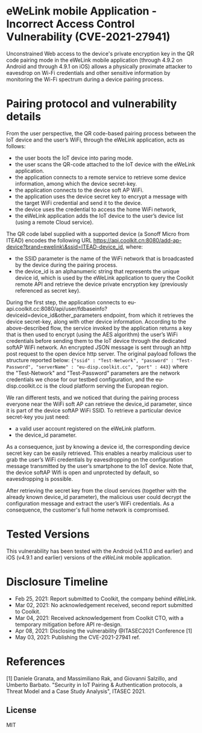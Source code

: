 # eWeLink mobile Application - Incorrect Access Control Vulnerability (CVE-2021-27941)
Unconstrained Web access to the device's private encryption key in the QR code pairing mode in the eWeLink mobile application (through 4.9.2 on Android and through 4.9.1 on iOS) allows a physically proximate attacker to eavesdrop on Wi-Fi credentials and other sensitive information by monitoring the Wi-Fi spectrum during a device pairing process.

# Pairing protocol and vulnerability details
From the user perspective, the QR code-based pairing process between the IoT device and the user’s WiFi, through the eWeLink application, acts as follows:
- the user boots the IoT device into paring mode.
- the user scans the QR-code attached to the IoT device with the eWeLink application.
- the application connects to a remote service to retrieve some device information, among which the device secret-key.
- the application connects to the device soft AP WiFi.
- the application uses the device secret key to encrypt a message with the target WiFi credential and send it to the device.
- the device uses the credential to access the home WiFi network,
- the eWeLink application adds the IoT device to the user’s device list (using a remote Cloud service).

The QR code label supplied with a supported device (a Sonoff Micro from ITEAD) encodes the following URL https://api.coolkit.cn:8080/add-ap-device?brand=ewelink\&ssid=ITEAD-device_id, where:
- the SSID parameter is the name of the WiFi network that is broadcasted by the device during the pairing process.
- the device_id is an alphanumeric string that represents the unique device id, which is used by the eWeLink application to query the Coolkit remote API and retrieve the device private encryption key (previously referenced as secret key).


During the first step, the application connects to eu-api.coolkit.cc:8080/api/user/fdbaseinfo?deviceid=device_id&other_parameters endpoint, from which it retrieves the device secret-key, along with other device information. According to the above-described flow, the service invoked by the application returns a key that is then used to encrypt (using the AES algorithm) the user’s WiFi credentials before sending them to the IoT device through the dedicated softAP WiFi network.
An encrypted JSON message is sent through an http post request to the open device http server.
The original payload follows the structure reported below:
```{"ssid" : "Test-Network", "password" : "Test-Password", "serverName" : "eu-disp.coolkit.cc", "port" : 443}```
where the "Test-Network" and "Test-Password" parameters are the network credentials we chose for our testbed configuration, and the eu-disp.coolkit.cc is the cloud platform serving the European region.


We ran different tests, and we noticed that during the pairing process everyone near the WiFi soft AP can retrieve the device_id parameter, since it is part of the device softAP WiFi SSID.
To retrieve a particular device secret-key you just need:
- a valid user account registered on the eWeLink platform. 
- the device_id parameter.

As a consequence, just by knowing a device id, the corresponding device secret key can be easily retrieved.
This enables a nearby malicious user to grab the user’s WiFi credentials by eavesdropping on the configuration message transmitted by the user’s smartphone to the IoT device. Note that, the device softAP Wifi is open and unprotected by default, so eavesdropping is possible.

After retrieving the secret key from the cloud services (together with the already known device_id parameter), the malicious user could decrypt the configuration message and extract the user’s WiFi credentials.
As a consequence, the customer's full home network is compromised.


# Tested Versions
 This vulnerability has been tested with the Android (v4.11.0 and earlier) and iOS (v4.9.1 and earlier) versions of the *eWeLink* mobile application.

# Disclosure Timeline
- Feb 25, 2021: Report submitted to Coolkit, the company behind eWeLink.
- Mar 02, 2021: No acknowledgement received, second report submitted to Coolkit.
- Mar 04, 2021: Received acknowledgement from Coolkit CTO, with a temporary mitigation before API re-design.
- Apr 08, 2021: Disclosing the vulnerability @ITASEC2021 Conference [1]
- May 03, 2021: Publishing the CVE-2021-27941 ref.

# References
[1] Daniele Granata, and Massimiliano Rak, and Giovanni Salzillo, and Umberto Barbato. "Security in IoT Pairing & Authentication protocols, a Threat Model and a Case Study Analysis", ITASEC 2021.

License
----

MIT
